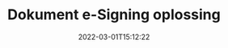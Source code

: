 ---
############################# Static ############################
layout: "product"
date: 2022-03-01T15:12:22
draft: false
#operation: 
#signaturetype: 
#fileformat: 
#productName: Java
lang: af
#productCode: java
#otherformats: 
#breadcrumb: Put  signature on  for Java
product: "Signature"
product_tag: "signature"

############################# Head ############################
head_title: ".NET, Java, Wolk API's en Aanlyn Dokument Handtekening Apps"
head_description: "Kry alles-in-een dokument e-handtekening oplossing vir .NET, Java en wolk-gebaseerde toepassings. Teken algemene dokumentformate aanlyn met 'n eenvoudige sleep-en-losfunksie"

############################# Header ############################
title: "Dokument e-Signing oplossing"
description: "Teken digitale dokumente en beelde op enige platform deur ons buigsame API's en toepassingsgebaseerde oplossings vir programmeerders en eindgebruikers te gebruik."

############################# APIs ###############################
apis:
  enable: true

  api:
    # api loop
    - title: "GroupDocs.Signature High Code API's sluit in"
      link: "/signature/"
      label: "Bekyk alle hoë kode API's"
      api_product:
        # api_product loop
        - link: "/signature/net/"
          img_alt: "GroupDocs.Signature for .NET"
          image: "/border/groupdocs-signature-net.svg"
          product: "GroupDocs.Signature for"
          platform: ".NET"
          content: "Native .NET API om gewildste digitale handtekeningtipes by Microsoft Office, PDF, beelde en verskeie ander formate in .NET-toepassings by te voeg, te soek en te verifieer."

        # api_product loop
        - link: "/signature/java/"
          img_alt: "GroupDocs.Signature for Java"
          image: "/border/groupdocs-signature-java.svg"
          product: "GroupDocs.Signature for"
          platform: "Java"
          content: "Bemagtig Java-toepassings met eSignature-vermoëns om 'n wye reeks dokumente en beelde digitaal te onderteken op enige bedryfstelsel met JDK geïnstalleer."

        # api_product loop
        - link: "/signature/nodejs-java/"
          img_alt: "GroupDocs.Signature for Node.js via Java"
          image: "/border/groupdocs-signature-nodejs-java.svg"
          product: "GroupDocs.Signature for"
          platform: "Node.js"
          content: "Ons Node.js-oplossing brei jou besigheidstoepassings uit met digitale ondertekening. Plaas maklik elektroniese handtekeninge op gewilde dokumente en beeldformate."

    # api loop
    - title: "GroupDocs.Signature Lae Kode API's sluit in"
      link: "https://products.groupdocs.cloud/signature"
      label: "Bekyk alle lae kode API's"
      api_product:
        # api_product loop
        - link: "https://products.groupdocs.cloud/signature/curl"
          img_alt: "GroupDocs.Signature Cloud for cURL"
          image: "https://www.groupdocs.cloud/templates/groupdocscloud/images/sdk/272x272/groupdocs_signature-for-curl.png"
          product: "GroupDocs.Signature"
          platform: "Cloud for cURL"
          content: "Werk met cURL RESTful document signature API om verskillende handtekeningtipes in alle gewilde dokumentformate by te voeg en te manipuleer, insluitend PDF, Word, Excel en beelde."

        # api_product loop
        - link: "https://products.groupdocs.cloud/signature/net"
          img_alt: "GroupDocs.Signature Cloud SDK for .NET"
          image: "https://www.groupdocs.cloud/templates/groupdocscloud/images/sdk/272x272/groupdocs_signature-for-net.png"
          product: "GroupDocs.Signature"
          platform: "Cloud SDK for .NET"
          content: "Gebruik e-handtekening RESTful API maklik met .NET SDK om digitale handtekening in 'n aantal dokumentformate binne .NET-toepassings te bestuur."

        # api_product loop
        - link: "https://products.groupdocs.cloud/signature/java"
          img_alt: "GroupDocs.Signature Cloud SDK for Java"
          image: "https://www.groupdocs.cloud/templates/groupdocscloud/images/sdk/272x272/groupdocs_signature-for-java.png"
          product: "GroupDocs.Signature"
          platform: "Cloud SDK for Java"
          content: "Implementeer gevorderde dokumentondertekeningkenmerke in jou java-toepassings met spesiaal ontwerpte dokumenthandtekening-SDK vir Java."

    # api loop
    - title: "GroupDocs.Signature Geen kode-toepassings sluit in nie"
      link: "https://products.groupdocs.app/signature"
      label: "Bekyk Alle No Code Apps"
      api_product:
        # api_product loop
        - link: "https://products.groupdocs.app/signature/total"
          img_alt: "GroupDocs.Signature Total"
          image: "https://www.aspose.cloud/templates/asposeapp/images/products/logo/aspose_signature-app.png"
          product: "GroupDocs.Signature"
          platform: "Total"
          content: "Teken Microsoft Word-, Excel-, PowerPoint-, Visio- en PDF-lêers met teks, beeld, strepieskode of QR-kode."

        # api_product loop
        - link: "https://products.groupdocs.app/signature/docx"
          img_alt: "GroupDocs.Signature DOCX"
          image: "https://www.aspose.cloud/templates/groupdocsapp/images/products/logo/groupdocs_words-app.png"
          product: "GroupDocs.Signature"
          platform: "DOCX"
          content: "Teken Word-dokumente digitaal aanlyn direk vanaf jou blaaier gratis."

        # api_product loop
        - link: "https://products.groupdocs.app/signature/pdf"
          img_alt: "GroupDocs.Signature PDF"
          image: "https://www.aspose.cloud/templates/groupdocsapp/images/products/logo/groupdocs_pdf-app.png"
          product: "GroupDocs.Signature"
          platform: "PDF"
          content: "e-Sign PDF-lêers met teks, beeld of strepieskode van binne enige webblaaier."

############################# Back to top ###############################
back_to_top:
  enable: true
---